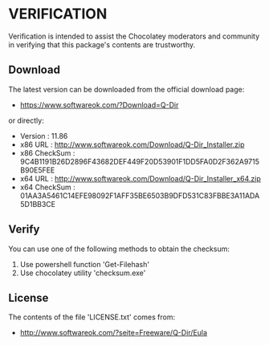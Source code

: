# VERIFICATION
Verification is intended to assist the Chocolatey moderators and community in verifying that this package's contents are trustworthy.

## Download
The latest version can be downloaded from the official download page:
- https://www.softwareok.com/?Download=Q-Dir

or directly:
- Version      : 11.86
- x86 URL      : http://www.softwareok.com/Download/Q-Dir_Installer.zip
- x86 CheckSum : 9C4B1191B26D2896F43682DEF449F20D53901F1DD5FA0D2F362A9715B90E5FEE
- x64 URL      : http://www.softwareok.com/Download/Q-Dir_Installer_x64.zip
- x64 CheckSum : 01AA3A5461C14EFE98092F1AFF35BE6503B9DFD531C83FBBE3A11ADA5D1BB3CE

## Verify
You can use one of the following methods to obtain the checksum:
1. Use powershell function 'Get-Filehash'
2. Use chocolatey utility 'checksum.exe'


## License
The contents of the file 'LICENSE.txt' comes from:
- http://www.softwareok.com/?seite=Freeware/Q-Dir/Eula
